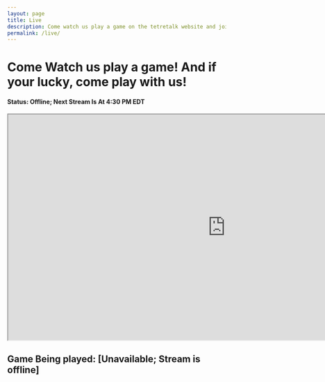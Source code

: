 ```yaml
---
layout: page
title: Live
description: Come watch us play a game on the tetretalk website and join us in the game to be in the stream!
permalink: /live/
---
```



# Come Watch us play a game! And if your lucky, come play with us!


#### Status: Offline; Next Stream Is At 4:30 PM EDT

<iframe id="ytplayer" type="text/html" width="1000" height="520" src="https://www.youtube.com/embed/l4bDVq-nP-0?modestbranding=1&amp;autohide=1&amp;showinfo=0&amp;controls=0&amp;rel=0&amp;enablejsapi=1&amp;autoplay=1&amp;fs=1&amp;mute=1&amp;iv_load_policy=3"> </iframe>

## Game Being played: [Unavailable; Stream is offline]


